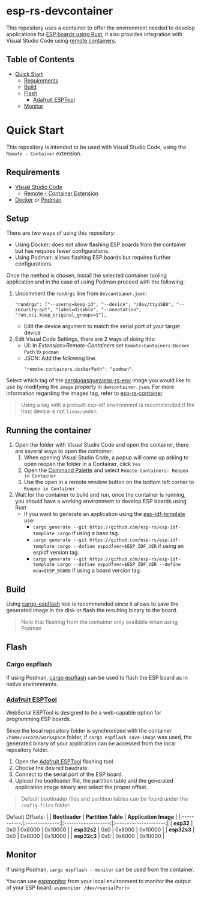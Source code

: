 # esp-rs-devcontainer
This repository uses a container to offer the environment needed to develop applications for [ESP
boards using Rust](https://github.com/esp-rs), it also provides integration with Visual Studio Code using [remote containers](https://code.visualstudio.com/docs/remote/containers).

## Table of Contents

- [Quick Start](#quick-start)
  - [Requirements](#requirements)
  - [Build](#build)
  - [Flash](#flash)
    - [Adafruit ESPTool](#adafruit-esptool)
  - [Monitor](#monitor)

# Quick Start
This repository is intended to be used with Visual Studio Code, using the
`Remote - Container` extension.
## Requirements
- [Visual Studio Code](https://code.visualstudio.com/download)
  - [Remote - Container Extension](https://marketplace.visualstudio.com/items?itemName=ms-vscode-remote.remote-containers)
- [Docker](https://docs.docker.com/get-docker/) or [Podman](https://podman.io/getting-started/installation)

## Setup
There are two ways of using this repository:
- Using Docker: does not allow flashing ESP boards from the container but
has requires fewer configurations.
- Using Podman: allows flashing ESP boards but requires further configurations.

Once the method is chosen, install the selected container tooling application and
in the case of using Podman proceed with the following:
1. Uncomment the `runArgs` line from `devcontianer.json`:
    ```
    "runArgs": ["--userns=keep-id", "--device", "/dev/ttyUSB0", "--security-opt", "label=disable", "--annotation", "run.oci.keep_original_groups=1"],
    ```
    - Edit the device argument to match the serial port of your target device
2. Edit Visual Code Settings, there are 2 ways of doing this: 
    -  UI: In _Extension>Remote-Containers_ set `Remote›Containers:Docker Path`
  to `podman`
    -  JSON: Add the following line:
        ```
        "remote.containers.dockerPath": "podman",
        ```

Select which tag of the [sergiogasquez/esp-rs-env](https://hub.docker.com/repository/docker/sergiogasquez/esp-rs-env)
image you would like to use by modifying the `image` property in
`devcontainer.json`.
For more information regarding the images tag, refer to [esp-rs-container](https://github.com/SergioGasquez/esp-rs-container)
> Using a tag with a prebuilt esp-idf environment is recommended if the host device
is not `linux/amd64`.

## Running the container
1. Open the folder with Visual Studio Code and open the container, there are
   several ways to open the container:
   1. When opening Visual Studio Code, a popup will come up asking to open reopen the folder in a Container, click `Yes`
   1. Open the [Command Palette](https://code.visualstudio.com/docs/getstarted/userinterface#_command-palette) and select `Remote-Containers: Reopen in Container`
   2. Use the open in a remote window button on the bottom left corner to
   `Reopen in Container`
2. Wait for the container to build and run, once the container is running, you
   should have a working environment to develop ESP boards using Rust
   - If you want to generate an application using the [esp-idf-template](https://github.com/esp-rs/esp-idf-template) use:
     - `cargo generate --git https://github.com/esp-rs/esp-idf-template cargo`
       if using a base tag.
     - `cargo generate --git https://github.com/esp-rs/esp-idf-template cargo
       --define espidfver=$ESP_IDF_VER` if using an espidf version tag.
     - `cargo generate --git https://github.com/esp-rs/esp-idf-template cargo
       --define espidfver=$ESP_IDF_VER --define mcu=$ESP_BOARD` if using a
       board version tag.



## Build
Using [cargo-espflash](https://github.com/esp-rs/espflash) tool is recommended
since it allows to save the generated image in the disk or flash the resulting binary
to the board.
> Note that flashing from the container only available when using Podman


## Flash

### Cargo espflash
If using Podman, [cargo espflash](https://github.com/esp-rs/espflash/tree/master/cargo-espflash) can be used to flash the ESP board as in native environments.
### [Adafruit ESPTool](https://adafruit.github.io/Adafruit_WebSerial_ESPTool/)
WebSerial ESPTool is designed to be a web-capable option for programming ESP boards.

Since the local repository folder is synchronized with the container `/home/vscode/workspace` folder, if `cargo espflash save-image` was used, the generated binary of your application can be accessed from the local repository folder.
1. Open the [Adafruit ESPTool](https://adafruit.github.io/Adafruit_WebSerial_ESPTool/) flashing tool.
1. Choose the desired baudrate.
2. Connect to the serial port of the ESP board.
3. Upload the bootloader file, the partition table and the generated 
application image binary and select the proper offset.
> Default bootloader files and partition tables can be found under the `config-files` folder.

Default Offsets:
|             | **Bootloader** | **Partition Table** | **Application Image** |
|:-----------:|:--------------:|:-------------------:|:---------------------:|
|  **esp32**  |       0x0      |        0x8000       |        0x10000        |
| **esp32s2** |       0x0      |        0x8000       |        0x10000        |
| **esp32s3** |       0x0      |        0x8000       |        0x10000        |
| **esp32c3** |       0x0      |        0x8000       |        0x10000        |

## Monitor
If using Podman, `cargo espflash --monitor` can be used from the container.

You can use [espmonitor](https://github.com/esp-rs/espmonitor) from your local
environment to monitor the output of your ESP board: `espmonitor /dev/<serialPort>`

